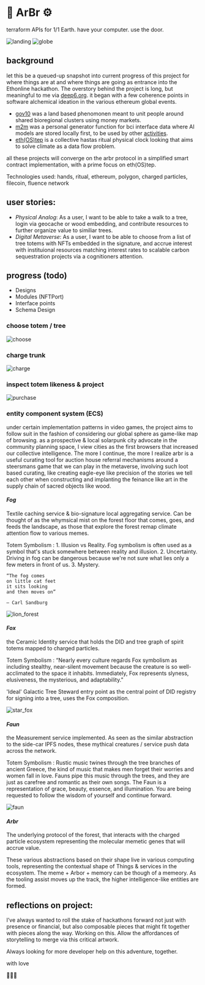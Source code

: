 # 🌳 ArBr ⚙️

terraform APIs for 1/1 Earth. have your computer. use the door.

![landing](landing.png)
![globe](globe.png)

## background
let this be a queued-up snapshot into current progress of this project for where things are at and where things are going as entrance into the Ethonline hackathon. The overstory behind the project is long, but meaningful to me via [deep6.org](deep6.org). it began with a few coherence points in software alchemical ideation in the various ethereum global events.
* [gov10](https://youtu.be/_YaIWFzAqbg) was a land based phenomonen meant to unit people around shared bioregional clusters using money markets. 
* [m2m](https://www.youtube.com/watch?v=SY_ZUN1geeQ) was a personal generator function for bci interface data where AI models are stored locally first, to be used by other [activities](https://youtu.be/uozM-vpuBUs). 
* [eth(OS)tep](https://youtu.be/0ldbJx85HbA?t=61) is a collective hastas ritual physical clock looking that aims to solve climate as a data flow problem. 

all these projects will converge on the arbr protocol in a simplified smart contract implementation, with a prime focus on eth(OS)tep.

Technologies used: hands, ritual, ethereum, polygon, charged particles, filecoin, fluence network

## user stories:

* *Physical Analog*: As a user, I want to be able to take a walk to a tree, login via geocache or wood embedding, and contribute resources to further organize value to similiar trees.
* *Digital Metaverse*: As a user, I want to be able to choose from a list of tree totems with NFTs embedded in the signature, and accrue interest with instituional resources matching interest rates to scalable carbon sequestration projects via a cognitioners attention.

## progress (todo)
- Designs 
- Modules (NFTPort)
- Interface points
- Schema Design

### choose totem / tree
![choose](choose.png)

### charge trunk
![charge](charge.png)

### inspect totem likeness & project
![purchase](purchase.png)

### entity component system (ECS)
under certain implementation patterns in video games, the project aims to follow suit in the fashion of considering our global sphere as game-like map of browsing. as a prospective & local solarpunk city advocate in the community planning space, I view cities as the first browsers that increased our collective intelligence. The more I continue, the more I realize arbr is a useful curating tool for auction house referral mechanisms around a steersmans game that we can play in the metaverse, involving such loot based curating, like creating eagle-eye like precision of the stories we tell each other when constructing and implanting the feinance like art in the supply chain of sacred objects like wood.

#### *Fog*
Textile caching service & bio-signature local aggregating service. Can be thought of as the whymsical mist on the forest floor that comes, goes, and feeds the landscape, as those that explore the forest remap climate attention flow to various memes.

Totem Symbolism : 1. Illusion vs Reality. Fog symbolism is often used as a symbol that's stuck somewhere between reality and illusion. 2. Uncertainty. Driving in fog can be dangerous because we're not sure what lies only a few meters in front of us. 3. Mystery.

```
“The fog comes
on little cat feet
it sits looking
and then moves on”

— Carl Sandburg
```

![lion_forest](lion_forest.jpg)

#### *Fox*
the Ceramic Identity service that holds the DID and tree graph of spirit totems mapped to charged particles.

Totem Symbolism : “Nearly every culture regards Fox symbolism as including stealthy, near-silent movement because the creature is so well-acclimated to the space it inhabits. Immediately, Fox represents slyness, elusiveness, the mysterious, and adaptability.”

'Ideal' Galactic Tree Steward entry point as the central point of DID registry for signing into a tree, uses the Fox composition.

![star_fox](star_fox.jpeg)

#### *Faun*
the Measurement service implemented. As seen as the similar abstraction to the side-car IPFS nodes, these mythical creatures / service push data across the network.

Totem Symbolism : Rustic music twines through the tree branches of ancient Greece, the kind of music that makes men forget their worries and women fall in love. Fauns pipe this music through the trees, and they are just as carefree and romantic as their own songs. The Faun is a representation of grace, beauty, essence, and illumination. You are being requested to follow the wisdom of yourself and continue forward.

![faun](faun.jpeg)

#### *Arbr*
The underlying protocol of the forest, that interacts with the charged particle ecosystem representing the molecular memetic genes that will accrue value.

These various abstractions based on their shape live in various computing tools, representing the contextual shape of Things & services in the ecosystem. The meme + Arbor + memory can be though of a memeory. As the tooling assist moves up the track, the higher intelligence-like entities are formed.

## reflections on project: 

I’ve always wanted to roll the stake of hackathons forward not just with presence or financial, but also composable pieces that might fit together with pieces along the way. Working on this. Allow the affordances of storytelling to merge via this critical artwork.

Always looking for more developer help on this adventure, together.

with love

🌰💚🦋
